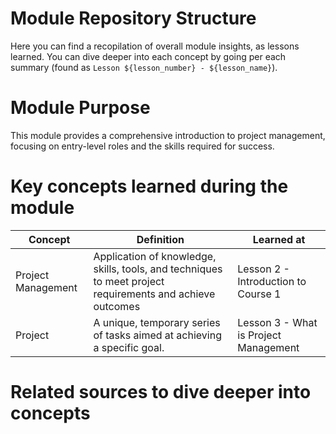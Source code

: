 # Module Repository Structure

Here you can find a recopilation of overall module insights, as lessons learned. You can dive deeper into each concept by going per each summary (found as `Lesson ${lesson_number} - ${lesson_name}`).

# Module Purpose

This module provides a comprehensive introduction to project management, focusing on entry-level roles and the skills required for success.

# Key concepts learned during the module

| Concept| Definition | Learned at|
| ------- | --------- | --------- |
| Project Management | Application of knowledge, skills, tools, and techniques to meet project requirements and achieve outcomes | Lesson 2 - Introduction to Course 1 |
| Project |  A unique, temporary series of tasks aimed at achieving a specific goal. | Lesson 3 - What is Project Management |



# Related sources to dive deeper into concepts